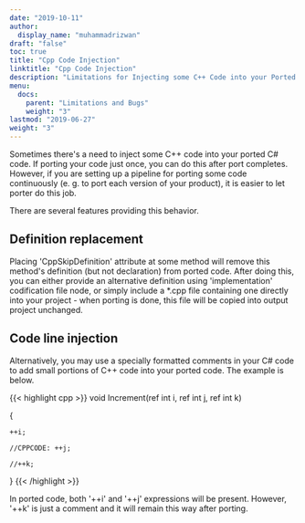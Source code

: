 ```yaml
---
date: "2019-10-11"
author:
  display_name: "muhammadrizwan"
draft: "false"
toc: true
title: "Cpp Code Injection"
linktitle: "Cpp Code Injection"
description: "Limitations for Injecting some C++ Code into your Ported C# Code"
menu:
  docs:
    parent: "Limitations and Bugs"
    weight: "3"
lastmod: "2019-06-27"
weight: "3"
---
```


Sometimes there's a need to inject some C++ code into your ported C# code. If porting your code just once, you can do this after port completes. However, if you are setting up a pipeline for porting some code continuously (e. g. to port each version of your product), it is easier to let porter do this job.

There are several features providing this behavior.

## Definition replacement ##

Placing 'CppSkipDefinition' attribute at some method will remove this method's definition (but not declaration) from ported code. After doing this, you can either provide an alternative definition using 'implementation' codification file node, or simply include a *.cpp file containing one directly into your project - when porting is done, this file will be copied into output project unchanged.

## Code line injection ##


Alternatively, you may use a specially formatted comments in your C# code to add small portions of C++ code into your ported code. The example is below.

{{< highlight cpp >}}
void Increment(ref int i, ref int j, ref int k)

{

    ++i;

    //CPPCODE: ++j;

    //++k;

}
{{< /highlight >}}

In ported code, both '++i' and '++j' expressions will be present. However, '++k' is just a comment and it will remain this way after porting.
